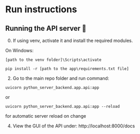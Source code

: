# Run instructions


## Running the API server 🚀

0. If using venv, activate it and install the required modules.

On Windows:

`[path to the venv folder]\Scripts\activate`

`pip install -r [path to the app\requirements.txt file]`

2. Go to the main repo folder and run command:

`uvicorn python_server_backend.app.api:app`

or

`uvicorn python_server_backend.app.api:app --reload`

for automatic server reload on change

4. View the GUI of the API under:
http://localhost:8000/docs
